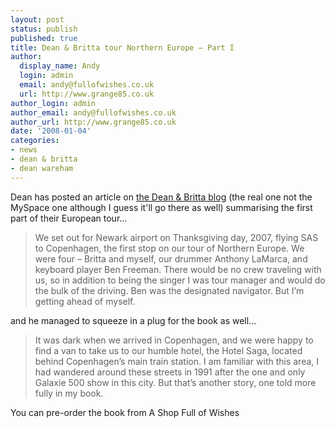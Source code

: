 ```yaml
---
layout: post
status: publish
published: true
title: Dean & Britta tour Northern Europe – Part I
author:
  display_name: Andy
  login: admin
  email: andy@fullofwishes.co.uk
  url: http://www.grange85.co.uk
author_login: admin
author_email: andy@fullofwishes.co.uk
author_url: http://www.grange85.co.uk
date: '2008-01-04'
categories:
- news
- dean & britta
- dean wareham
---
```

<p>Dean has posted an article on <a href="https://web.archive.org/web/20080104+/http://www.deanandbritta.com/blog/?p=15">the Dean & Britta blog</a> (the real one not the MySpace one although I guess it'll go there as well) summarising the first part of their European tour...</p>
<blockquote><p>We set out for Newark airport on Thanksgiving day, 2007, flying SAS to Copenhagen, the first stop on our tour of Northern Europe. We were four – Britta and myself, our drummer Anthony LaMarca, and keyboard player Ben Freeman. There would be no crew traveling with us, so in addition to being the singer I was tour manager and would do the bulk of the driving. Ben was the designated navigator. But I’m getting ahead of myself.</p></blockquote>
<p>and he managed to squeeze in a plug for the book as well...</p>
<blockquote><p>It was dark when we arrived in Copenhagen, and we were happy to find a van to take us to our humble hotel, the Hotel Saga, located behind Copenhagen’s main train station. I am familiar with this area, I had wandered around these streets in 1991 after the one and only Galaxie 500 show in this city. But that’s another story, one told more fully in my book.</p></blockquote>
<p>You can pre-order the book from A Shop Full of Wishes</p>
